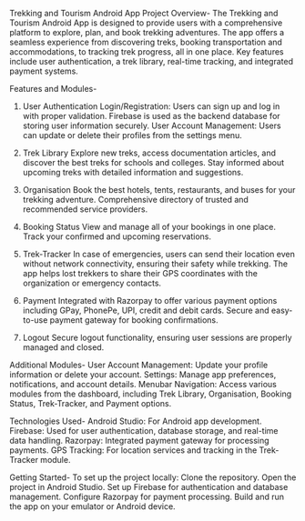 Trekking and Tourism Android App
Project Overview-
The Trekking and Tourism Android App is designed to provide users with a comprehensive platform to explore, plan, and book trekking adventures. 
The app offers a seamless experience from discovering treks, booking transportation and accommodations, to tracking trek progress, all in one place. 
Key features include user authentication, a trek library, real-time tracking, and integrated payment systems.

Features and Modules-
1. User Authentication
Login/Registration: Users can sign up and log in with proper validation. Firebase is used as the backend database for storing user information securely.
User Account Management: Users can update or delete their profiles from the settings menu.

3. Trek Library
Explore new treks, access documentation articles, and discover the best treks for schools and colleges.
Stay informed about upcoming treks with detailed information and suggestions.

5. Organisation
Book the best hotels, tents, restaurants, and buses for your trekking adventure.
Comprehensive directory of trusted and recommended service providers.

7. Booking Status
View and manage all of your bookings in one place.
Track your confirmed and upcoming reservations.

9. Trek-Tracker
In case of emergencies, users can send their location even without network connectivity, ensuring their safety while trekking.
The app helps lost trekkers to share their GPS coordinates with the organization or emergency contacts.

11. Payment
Integrated with Razorpay to offer various payment options including GPay, PhonePe, UPI, credit and debit cards.
Secure and easy-to-use payment gateway for booking confirmations.

13. Logout
Secure logout functionality, ensuring user sessions are properly managed and closed.

Additional Modules-
User Account Management: Update your profile information or delete your account.
Settings: Manage app preferences, notifications, and account details.
Menubar Navigation: Access various modules from the dashboard, including Trek Library, Organisation, Booking Status, Trek-Tracker, and Payment options.

Technologies Used-
Android Studio: For Android app development.
Firebase: Used for user authentication, database storage, and real-time data handling.
Razorpay: Integrated payment gateway for processing payments.
GPS Tracking: For location services and tracking in the Trek-Tracker module.

Getting Started-
To set up the project locally:
Clone the repository.
Open the project in Android Studio.
Set up Firebase for authentication and database management.
Configure Razorpay for payment processing.
Build and run the app on your emulator or Android device.
